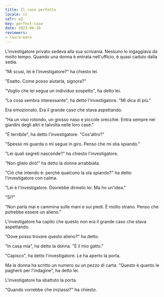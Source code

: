 ```yaml
---
title: Il caso perfetto
locale: it
cefr: a2
key: perfect-case
date: 2023-06-10
reviewers:
- laura-baro
---
```


L'investigatore privato sedeva alla sua scrivania. Nessuno lo ingaggiava da molto tempo. Quando una donna è entrata nell'ufficio, è quasi caduto dalla sedia.

"Mi scusi, lei è l'investigatore?" ha chiesto lei.

"Esatto. Come posso aiutarla, signora?"

"Voglio che lei segua un individuo sospetto", ha detto lei.

"La cosa sembra interessante", ha detto l'investigatore. "Mi dica di più."

Era emozionato. Era il grande caso che stava aspettando.

"Ha un viso rotondo, un grosso naso e piccole orecchie. Entra sempre nei giardini degli altri e talvolta nelle loro case."

"È terribile", ha detto l'investigatore. "Cos'altro?"

"Spesso mi guarda o mi segue in giro. Penso che mi stia spiando."

"Lei quali segreti nasconde?" ha chiesto l'investigatore.

"Non glielo dirò!" ha detto la donna arrabbiata.

"Ciò che intendo è: perché qualcuno la sta spiando?" ha detto l'investigatore con calma.

"Lei è l'investigatore. Dovrebbe dir*me*lo *lei*. Ma ho un'idea."

"Sì?"

"Non parla mai e cammina sulle mani e sui piedi. È molto strano. Penso che potrebbe essere un alieno."

L'investigatore ha capito che questo non era il grande caso che stava aspettando.

"Dove posso trovare questo alieno?" ha detto.

"In casa mia", ha detto la donna. "È il mio gatto."

"Capisco", ha detto l'investigatore. Le ha aperto la porta.

Ma la donna ha scritto un numero su un pezzo di carta. "Questo è quanto le pagherò per l'indagine", ha detto lei.

L'investigatore ha sbattuto la porta.

"Quando vorrebbe che iniziassi?" ha chiesto.